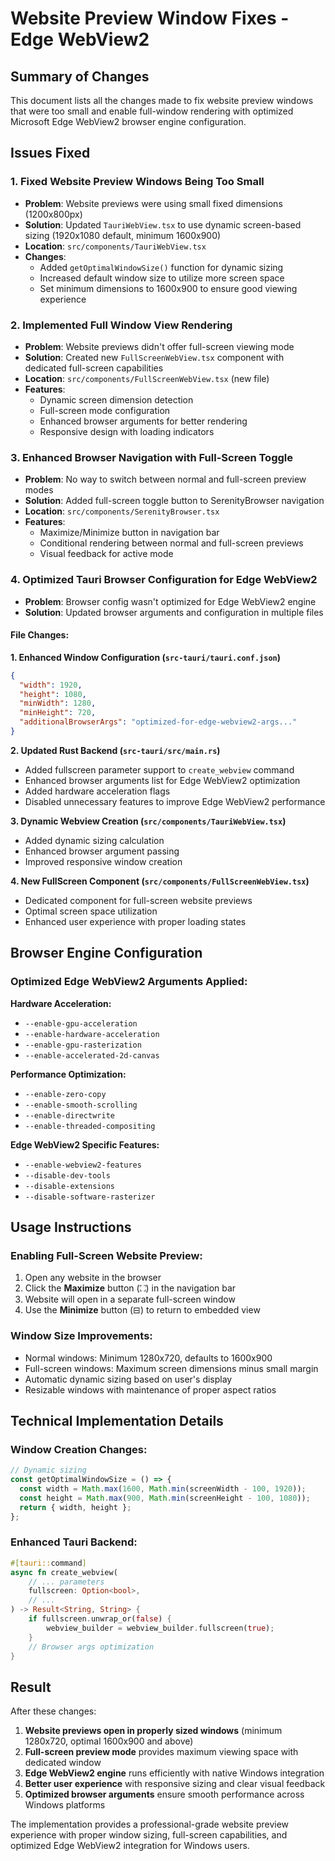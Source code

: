 # Website Preview Window Fixes - Edge WebView2

## Summary of Changes

This document lists all the changes made to fix website preview windows that were too small and enable full-window rendering with optimized Microsoft Edge WebView2 browser engine configuration.

## Issues Fixed

### 1. Fixed Website Preview Windows Being Too Small
- **Problem**: Website previews were using small fixed dimensions (1200x800px)
- **Solution**: Updated `TauriWebView.tsx` to use dynamic screen-based sizing (1920x1080 default, minimum 1600x900)
- **Location**: `src/components/TauriWebView.tsx`
- **Changes**:
  - Added `getOptimalWindowSize()` function for dynamic sizing
  - Increased default window size to utilize more screen space
  - Set minimum dimensions to 1600x900 to ensure good viewing experience

### 2. Implemented Full Window View Rendering
- **Problem**: Website previews didn't offer full-screen viewing mode
- **Solution**: Created new `FullScreenWebView.tsx` component with dedicated full-screen capabilities
- **Location**: `src/components/FullScreenWebView.tsx` (new file)
- **Features**:
  - Dynamic screen dimension detection
  - Full-screen mode configuration
  - Enhanced browser arguments for better rendering
  - Responsive design with loading indicators

### 3. Enhanced Browser Navigation with Full-Screen Toggle
- **Problem**: No way to switch between normal and full-screen preview modes
- **Solution**: Added full-screen toggle button to SerenityBrowser navigation
- **Location**: `src/components/SerenityBrowser.tsx`
- **Features**:
  - Maximize/Minimize button in navigation bar
  - Conditional rendering between normal and full-screen previews
  - Visual feedback for active mode

### 4. Optimized Tauri Browser Configuration for Edge WebView2
- **Problem**: Browser config wasn't optimized for Edge WebView2 engine
- **Solution**: Updated browser arguments and configuration in multiple files

#### File Changes:

**1. Enhanced Window Configuration (`src-tauri/tauri.conf.json`)**
```json
{
  "width": 1920,
  "height": 1080,
  "minWidth": 1280,
  "minHeight": 720,
  "additionalBrowserArgs": "optimized-for-edge-webview2-args..."
}
```

**2. Updated Rust Backend (`src-tauri/src/main.rs`)**
- Added fullscreen parameter support to `create_webview` command
- Enhanced browser arguments list for Edge WebView2 optimization
- Added hardware acceleration flags
- Disabled unnecessary features to improve Edge WebView2 performance

**3. Dynamic Webview Creation (`src/components/TauriWebView.tsx`)**
- Added dynamic sizing calculation
- Enhanced browser argument passing
- Improved responsive window creation

**4. New FullScreen Component (`src/components/FullScreenWebView.tsx`)**
- Dedicated component for full-screen website previews
- Optimal screen space utilization
- Enhanced user experience with proper loading states

## Browser Engine Configuration

### Optimized Edge WebView2 Arguments Applied:

**Hardware Acceleration:**
- `--enable-gpu-acceleration`
- `--enable-hardware-acceleration`
- `--enable-gpu-rasterization`
- `--enable-accelerated-2d-canvas`

**Performance Optimization:**
- `--enable-zero-copy`
- `--enable-smooth-scrolling`
- `--enable-directwrite`
- `--enable-threaded-compositing`

**Edge WebView2 Specific Features:**
- `--enable-webview2-features`
- `--disable-dev-tools`
- `--disable-extensions`
- `--disable-software-rasterizer`

## Usage Instructions

### Enabling Full-Screen Website Preview:

1. Open any website in the browser
2. Click the **Maximize** button (⛶) in the navigation bar
3. Website will open in a separate full-screen window
4. Use the **Minimize** button (⊟) to return to embedded view

### Window Size Improvements:

- Normal windows: Minimum 1280x720, defaults to 1600x900
- Full-screen windows: Maximum screen dimensions minus small margin
- Automatic dynamic sizing based on user's display
- Resizable windows with maintenance of proper aspect ratios

## Technical Implementation Details

### Window Creation Changes:
```typescript
// Dynamic sizing
const getOptimalWindowSize = () => {
  const width = Math.max(1600, Math.min(screenWidth - 100, 1920));
  const height = Math.max(900, Math.min(screenHeight - 100, 1080));
  return { width, height };
};
```

### Enhanced Tauri Backend:
```rust
#[tauri::command]
async fn create_webview(
    // ... parameters
    fullscreen: Option<bool>,
    // ...
) -> Result<String, String> {
    if fullscreen.unwrap_or(false) {
        webview_builder = webview_builder.fullscreen(true);
    }
    // Browser args optimization
}
```

## Result

After these changes:
1. **Website previews open in properly sized windows** (minimum 1280x720, optimal 1600x900 and above)
2. **Full-screen preview mode** provides maximum viewing space with dedicated window
3. **Edge WebView2 engine** runs efficiently with native Windows integration
4. **Better user experience** with responsive sizing and clear visual feedback
5. **Optimized browser arguments** ensure smooth performance across Windows platforms

The implementation provides a professional-grade website preview experience with proper window sizing, full-screen capabilities, and optimized Edge WebView2 integration for Windows users.
